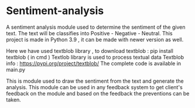 # Sentiment-analysis
A sentiment analysis module used to determine the sentiment of the given text. The text will be classifies into Positive - Negative - Neutral. This project is made in Python 3.9 , it can be made with newer version as well.

Here we have used textblob library , to download textblob : pip install textblob ( in cmd ) Textlob library is used to process textual data Textblob info : https://pypi.org/project/textblob/ The complete code is available in main.py

This is module used to draw the sentiment from the text and generate the analysis. This module can be used in any feedback system to get client's feedback on the module and based on the feedback the preventions can be taken.
